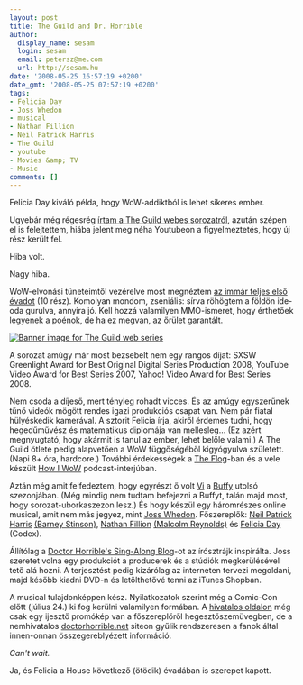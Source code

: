 ```yaml
---
layout: post
title: The Guild and Dr. Horrible
author:
  display_name: sesam
  login: sesam
  email: petersz@me.com
  url: http://sesam.hu
date: '2008-05-25 16:57:19 +0200'
date_gmt: '2008-05-25 07:57:19 +0200'
tags:
- Felicia Day
- Joss Whedon
- musical
- Nathan Fillion
- Neil Patrick Harris
- The Guild
- youtube
- Movies &amp; TV
- Music
comments: []
---
```


Felicia Day kiváló példa, hogy WoW-addiktból is lehet sikeres ember.

Ugyebár még régesrég [írtam a The Guild webes sorozatról](http://sesam.hu/2007/10/01/the-guild), azután szépen el is felejtettem, hiába jelent meg néha Youtubeon a figyelmeztetés, hogy új rész került fel.

Hiba volt.

Nagy hiba.

WoW-elvonási tüneteimtől vezérelve most megnéztem [az immár teljes első évadot](http://www.youtube.com/user/watchtheguild) (10 rész). Komolyan mondom, zseniális: sírva röhögtem a földön ide-oda gurulva, annyira jó. Kell hozzá valamilyen MMO-ismeret, hogy érthetőek legyenek a poénok, de ha ez megvan, az őrület garantált.

[![Banner image for The Guild web series](http://www.sesam.hu.php5-19.dfw1-2.websitetestlink.com/wp-content/uploads/2008/05/theguild-banner.jpg)](http://watchtheguild.com)

A sorozat amúgy már most bezsebelt nem egy rangos díjat: SXSW Greenlight Award for Best Original Digital Series Production 2008, YouTube Video Award for Best Series 2007, Yahoo! Video Award for Best Series 2008.

Nem csoda a díjeső, mert tényleg rohadt vicces. És az amúgy egyszerűnek tűnő videók mögött rendes igazi produkciós csapat van. Nem pár fiatal hülyéskedik kamerával. A sztorit Felicia írja, akiről érdemes tudni, hogy hegedűművész és matematikus diplomája van mellesleg... (Ez azért megnyugtató, hogy akármit is tanul az ember, lehet belőle valami.) A The Guild ötlete pedig alapvetően a WoW függőségéből kigyógyulva született. (Napi 8+ óra, hardcore.) További érdekességek a [The Flog](http://feliciaday.net/blog)-ban és a vele készült [How I WoW](http://www.howiwow.org/?p=7) podcast-interjúban.

Aztán még amit felfedeztem, hogy egyrészt ő volt [Vi](http://www.imdb.com/character/ch0004945) a [Buffy](http://www.imdb.com/title/tt0118276) utolsó szezonjában. (Még mindig nem tudtam befejezni a Buffyt, talán majd most, hogy sorozat-uborkaszezon lesz.) És hogy készül egy háromrészes online musical, amit nem más jegyez, mint [Joss Whedon](http://www.imdb.com/name/nm0923736). Főszereplők: [Neil Patrick Harris](http://www.imdb.com/name/nm0000439) [(Barney Stinson)](http://www.imdb.com/character/ch0026514), [Nathan Fillion](http://www.imdb.com/name/nm0277213) [(Malcolm Reynolds)](http://www.imdb.com/character/ch0003809) és [Felicia Day](http://www.imdb.com/name/nm1260407) (Codex).

Állítólag a [Doctor Horrible's Sing-Along Blog](http://www.imdb.com/title/tt1227926)-ot az írósztrájk inspirálta. Joss szeretet volna egy produkciót a producerek és a stúdiók megkerülésével tető alá hozni. A terjesztést pedig kizárólag az interneten tervezi megoldani, majd később kiadni DVD-n és letölthetővé tenni az iTunes Shopban.

A musical tulajdonképpen kész. Nyilatkozatok szerint még a Comic-Con előtt (július 24.) ki fog kerülni valamilyen formában. A [hivatalos oldalon](http://doctorhorrible.com) még csak egy ijesztő promókép van a főszereplőről hegesztőszemüvegben, de a nemhivatalos [doctorhorrible.net](http://doctorhorrible.net) siteon gyűlik rendszeresen a fanok által innen-onnan összegereblyézett információ.

_Can't wait._

Ja, és Felicia a House következő (ötödik) évadában is szerepet kapott.
